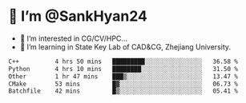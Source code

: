 # 👋 I’m @SankHyan24

- 👀 I’m interested in CG/CV/HPC...
- 🌱 I’m learning in State Key Lab of CAD&CG, Zhejiang University.

<!---
SankHyan24/SankHyan24 is a ✨ special ✨ repository because its `README.md` (this file) appears on your GitHub profile.
You can click the Preview link to take a look at your changes.
--->
<!--START_SECTION:waka-->

```txt
C++          4 hrs 50 mins   █████████░░░░░░░░░░░░░░░░   36.58 %
Python       4 hrs 10 mins   ████████░░░░░░░░░░░░░░░░░   31.50 %
Other        1 hr 47 mins    ███▒░░░░░░░░░░░░░░░░░░░░░   13.47 %
CMake        53 mins         █▓░░░░░░░░░░░░░░░░░░░░░░░   06.73 %
Batchfile    42 mins         █▒░░░░░░░░░░░░░░░░░░░░░░░   05.41 %
```

<!--END_SECTION:waka-->
